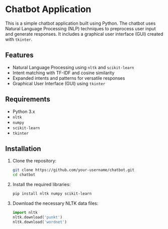 # Chatbot Application

This is a simple chatbot application built using Python. The chatbot uses Natural Language Processing (NLP) techniques to preprocess user input and generate responses. It includes a graphical user interface (GUI) created with `tkinter`.

## Features

- Natural Language Processing using `nltk` and `scikit-learn`
- Intent matching with TF-IDF and cosine similarity
- Expanded intents and patterns for versatile responses
- Graphical User Interface (GUI) using `tkinter`

## Requirements

- Python 3.x
- `nltk`
- `numpy`
- `scikit-learn`
- `tkinter`

## Installation

1. Clone the repository:
    ```bash
    git clone https://github.com/your-username/chatbot.git
    cd chatbot
    ```

2. Install the required libraries:
    ```bash
    pip install nltk numpy scikit-learn
    ```

3. Download the necessary NLTK data files:
    ```python
    import nltk
    nltk.download('punkt')
    nltk.download('wordnet')
    ```
